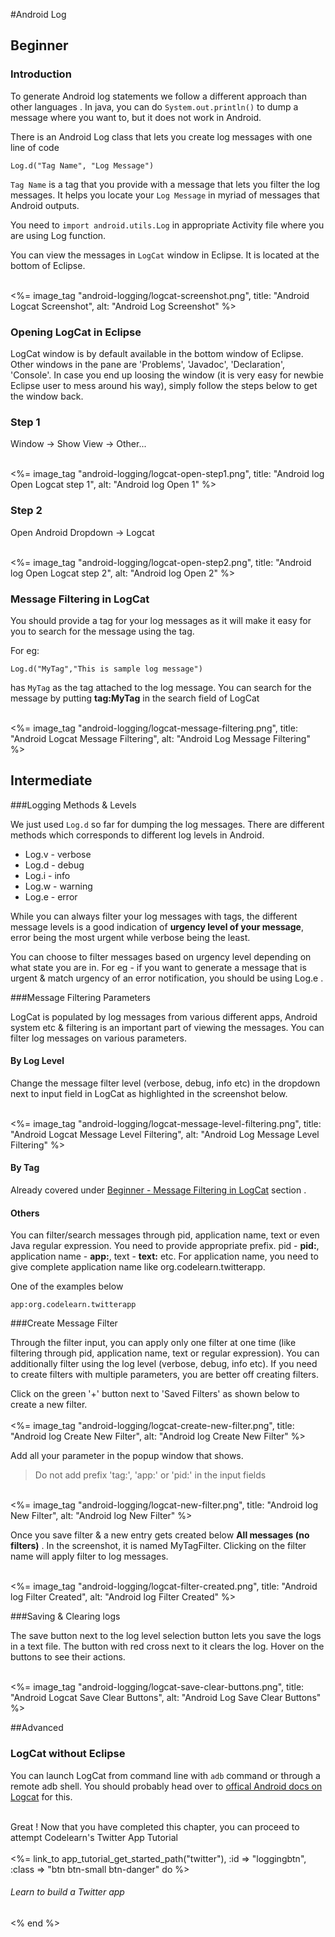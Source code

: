 #Android Log

## Beginner 

### Introduction 

To generate Android log statements we follow a different approach than other languages . In java, you can do `System.out.println()` to dump a message where you want to, but it does not work in Android. 

There is an Android Log class that lets you create log messages with one line of code

    Log.d("Tag Name", "Log Message")

`Tag Name` is a tag that you provide with a message that lets you filter the log messages. It helps you locate your `Log Message` in myriad of messages that Android outputs. 

You need to `import android.utils.Log` in appropriate Activity file where you are using Log function.

You can view the messages in `LogCat` window in Eclipse. It is located at the bottom of Eclipse.

<br/>
<%= image_tag "android-logging/logcat-screenshot.png", title: "Android Logcat Screenshot", alt: "Android Log Screenshot" %>

### Opening LogCat in Eclipse

LogCat window is by default available in the bottom window of Eclipse. Other windows in the pane are 'Problems', 'Javadoc', 'Declaration', 'Console'. In case you end up loosing the window (it is very easy for newbie Eclipse user to mess around his way), simply follow the steps below to get the window back. 

<div class="row-fluid">
	<div class="span6">
		<h3>Step 1</h3>
		<p>Window → Show View → Other...</p>
		<br/>
		<%= image_tag "android-logging/logcat-open-step1.png", title: "Android log Open Logcat step 1", alt: "Android log Open 1" %>
	</div>
	<div class="span6">
		<h3>Step 2</h3>
		<p>Open Android Dropdown → Logcat</p>
		<br/>
		<%= image_tag "android-logging/logcat-open-step2.png", title: "Android log Open Logcat step 2", alt: "Android log Open 2" %>
	</div>
</div>

### Message Filtering in LogCat

You should provide a tag for your log messages as it will make it easy for you to search for the message using the tag. 

For eg: 

    Log.d("MyTag","This is sample log message")

has `MyTag` as the tag attached to the log message. You can search for the message by putting **tag:MyTag** in the search field of LogCat

<br/>
<%= image_tag "android-logging/logcat-message-filtering.png", title: "Android Logcat Message Filtering", alt: "Android Log Message Filtering" %>

## Intermediate

###Logging Methods & Levels

We just used `Log.d` so far for dumping the log messages. There are different methods which corresponds to different log levels in Android. 

* Log.v - verbose
* Log.d - debug
* Log.i - info
* Log.w - warning
* Log.e - error

While you can always filter your log messages with tags, the different message levels is a good indication of **urgency level of your message**, error being the most urgent while verbose being the least. 

You can choose to filter messages based on urgency level depending on what state you are in. For eg - if you want to generate a message that is urgent & match urgency of an error notification, you should be using Log.e . 

###Message Filtering Parameters

LogCat is populated by log messages from various different apps, Android system etc & filtering is an important part of viewing the messages. You can filter log messages on various parameters. 

#### By Log Level

Change the message filter level (verbose, debug, info etc) in the dropdown next to input field in LogCat as highlighted in the screenshot below.

<br/>
<%= image_tag "android-logging/logcat-message-level-filtering.png", title: "Android Logcat Message Level Filtering", alt: "Android Log Message Level Filtering" %>

#### By Tag 

Already covered under [Beginner - Message Filtering in LogCat](#Beginner-Message-Filtering-in-LogCat) section . 

#### Others

You can filter/search messages through pid, application name, text or even Java regular expression. You need to provide appropriate prefix. pid - **pid:**, application name - **app:**, text - **text:** etc. For application name, you need to give complete application name like org.codelearn.twitterapp. 

One of the examples below

    app:org.codelearn.twitterapp

###Create Message Filter

Through the filter input, you can apply only one filter at one time (like filtering through pid, application name, text or regular expression). You can additionally filter using the log level (verbose, debug, info etc). If you need to create filters with multiple parameters, you are better off creating filters.

Click on the green '+' button next to 'Saved Filters' as shown below to create a new filter.  
<br/>
<%= image_tag "android-logging/logcat-create-new-filter.png", title: "Android log Create New Filter", alt: "Android log Create New Filter" %>

Add all your parameter in the popup window that shows.

> Do not add prefix 'tag:', 'app:' or 'pid:' in the input fields

<br/>
<%= image_tag "android-logging/logcat-new-filter.png", title: "Android log New Filter", alt: "Android log New Filter" %>

Once you save filter & a new entry gets created below **All messages (no filters)** . In the screenshot, it is named MyTagFilter. Clicking on the filter name will apply filter to log messages.

<br/>
<%= image_tag "android-logging/logcat-filter-created.png", title: "Android log Filter Created", alt: "Android log Filter Created" %>

###Saving & Clearing logs 

The save button next to the log level selection button lets you save the logs in a text file. The button with red cross next to it clears the log. Hover on the buttons to see their actions. 

<br/>
<%= image_tag "android-logging/logcat-save-clear-buttons.png", title: "Android Logcat Save Clear Buttons", alt: "Android Log Save Clear Buttons" %>

##Advanced

### LogCat without Eclipse

You can launch LogCat from command line with `adb` command or through a remote adb shell. You should probably head over to [offical Android docs on Logcat](http://developer.android.com/tools/debugging/debugging-log.html#startingLogcat) for this.

<br/>
<div>
Great ! Now that you have completed this chapter, you can proceed to attempt Codelearn's Twitter App Tutorial
</div>
<br/>
<div>
<%= link_to app_tutorial_get_started_path("twitter"), :id => "loggingbtn", :class => "btn btn-small btn-danger" do %>
<h6>Learn to build a Twitter app<br/><small style="font-size:small; color:inherit"></small></h6>
<% end %>
</div>



<script type="text/javascript">
mixpanel.track_links("#loggingbtn", "loggingconceptlsn");
mixpanel.track("loggingConceptLesson");
</script>
